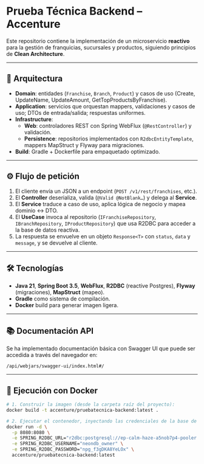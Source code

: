 # Prueba Técnica Backend – Accenture

Este repositorio contiene la implementación de un microservicio **reactivo** para la gestión de franquicias, sucursales y productos, siguiendo principios de **Clean Architecture**.

---

## 📐 Arquitectura

- **Domain**: entidades (`Franchise`, `Branch`, `Product`) y casos de uso (Create, UpdateName, UpdateAmount, GetTopProductsByFranchise).  
- **Application**: servicios que orquestan mappers, validaciones y casos de uso; DTOs de entrada/salida; respuestas uniformes.  
- **Infrastructure**:  
  - **Web**: controladores REST con Spring WebFlux (`@RestController`) y validación.  
  - **Persistence**: repositorios implementados con `R2dbcEntityTemplate`, mappers MapStruct y Flyway para migraciones.  
- **Build**: Gradle + Dockerfile para empaquetado optimizado.

---

## ⚙️ Flujo de petición

1. El cliente envía un JSON a un endpoint (`POST /v1/rest/franchises`, etc.).  
2. El **Controller** deserializa, valida (`@Valid @NotBlank…`) y delega al **Service**.  
3. El **Service** traduce a caso de uso, aplica lógica de negocio y mapea dominio ↔ DTO.  
4. El **UseCase** invoca al repositorio (`IFranchiseRepository`, `IBranchRepository`, `IProductRepository`) que usa R2DBC para acceder a la base de datos reactiva.  
5. La respuesta se envuelve en un objeto `Response<T>` con `status`, `data` y `message`, y se devuelve al cliente.

---

## 🛠 Tecnologías

- **Java 21**, **Spring Boot 3.5**, **WebFlux**, **R2DBC** (reactive Postgres), **Flyway** (migraciones), **MapStruct** (mapeo).  
- **Gradle** como sistema de compilación.  
- **Docker** build para generar imagen ligera.

---

## 📚 Documentación API

Se ha implementado documentación básica con Swagger UI que puede ser accedida a través del navegador en:
```
/api/webjars/swagger-ui/index.html#/
```

---

## 🚀 Ejecución con Docker

```bash
# 1. Construir la imagen (desde la carpeta raíz del proyecto):
docker build -t accenture/pruebatecnica-backend:latest .

# 2. Ejecutar el contenedor, inyectando las credenciales de la base de datos en la nube:
docker run -d \
  -p 8080:8080 \
  -e SPRING_R2DBC_URL="r2dbc:postgresql://ep-calm-haze-a5nob7p4-pooler.us-east-2.aws.neon.tech/neondb?sslMode=require" \
  -e SPRING_R2DBC_USERNAME="neondb_owner" \
  -e SPRING_R2DBC_PASSWORD="npg_f3gDKA8YeLOx" \
  accenture/pruebatecnica-backend:latest
